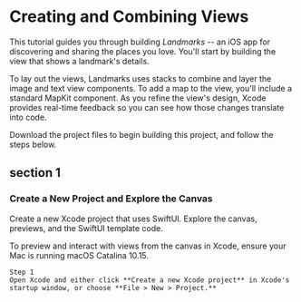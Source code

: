 # Creating and Combining Views
  This tutorial guides you through building _Landmarks_ -- an iOS app for discovering and sharing the places you love. You'll start by building the view that shows a landmark's details.

  To lay out the views, Landmarks uses stacks to combine and layer the image and text view components. To add a map to the view, you'll include a standard MapKit component. As you refine the view's design, Xcode provides real-time feedback so you can see how those changes translate into code.

  Download the project files to begin building this project, and follow the steps below.

## section 1
### Create a New Project and Explore the Canvas
  Create a new Xcode project that uses SwiftUI. Explore the canvas, previews, and the SwiftUI template code.

  To preview and interact with views from the canvas in Xcode, ensure your Mac is running macOS Catalina 10.15.

  ```
  Step 1
  Open Xcode and either click **Create a new Xcode project** in Xcode's startup window, or choose **File > New > Project.**
  ```



